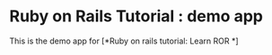 # Ruby on Rails Tutorial : demo app

This is the demo app for [*Ruby on rails tutorial: Learn ROR *]